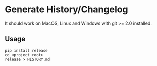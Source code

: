 # Generate History/Changelog

It should work on MacOS, Linux and Windows with git >= 2.0 installed.

## Usage
```
pip install release
cd <project_root>
release > HISTORY.md
```